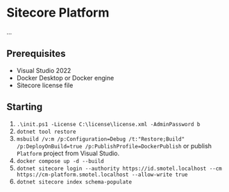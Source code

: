 # Sitecore Platform

...

## Prerequisites

- Visual Studio 2022
- Docker Desktop or Docker engine
- Sitecore license file

## Starting

1. `.\init.ps1 -License C:\license\license.xml -AdminPassword b`
1. `dotnet tool restore`
1. `msbuild /v:m /p:Configuration=Debug /t:"Restore;Build" /p:DeployOnBuild=true /p:PublishProfile=DockerPublish` or publish `Platform` project from Visual Studio.
1. `docker compose up -d --build`
1. `dotnet sitecore login --authority https://id.smotel.localhost --cm https://cm-platform.smotel.localhost --allow-write true`
1. `dotnet sitecore index schema-populate`
